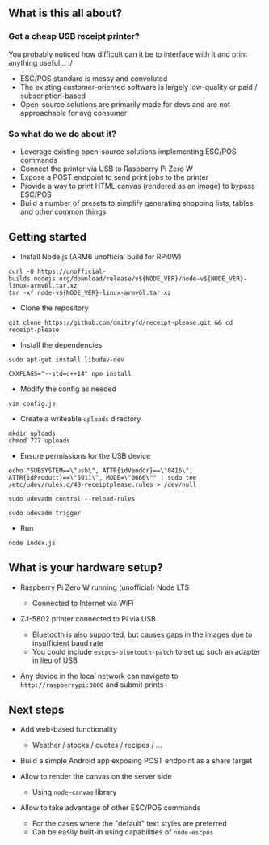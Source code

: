 ## What is this all about?

### Got a cheap USB receipt printer?

You probably noticed how difficult can it be to interface with it and print anything useful... :/

- ESC/POS standard is messy and convoluted
- The existing customer-oriented software is largely low-quality or paid / subscription-based
- Open-source solutions are primarily made for devs and are not approachable for avg consumer

### So what do we do about it?

- Leverage existing open-source solutions implementing ESC/POS commands
- Connect the printer via USB to Raspberry Pi Zero W
- Expose a POST endpoint to send print jobs to the printer
- Provide a way to print HTML canvas (rendered as an image) to bypass ESC/POS
- Build a number of presets to simplify generating shopping lists, tables and other common things

## Getting started

- Install Node.js (ARM6 unofficial build for RPi0W)
```
curl -O https://unofficial-builds.nodejs.org/download/release/v${NODE_VER}/node-v${NODE_VER}-linux-armv6l.tar.xz
tar -xf node-v${NODE_VER}-linux-armv6l.tar.xz
```

- Clone the repository
```
git clone https://github.com/dmitryfd/receipt-please.git && cd receipt-please
```

- Install the dependencies
```
sudo apt-get install libudev-dev
```
```
CXXFLAGS="--std=c++14" npm install
```

- Modify the config as needed
```
vim config.js
```

- Create a writeable `uploads` directory
```
mkdir uploads
chmod 777 uploads
```

- Ensure permissions for the USB device
```
echo "SUBSYSTEM==\"usb\", ATTR{idVendor}==\"0416\", ATTR{idProduct}==\"5011\", MODE=\"0666\"" | sudo tee /etc/udev/rules.d/40-receiptplease.rules > /dev/null
```
```
sudo udevadm control --reload-rules
```
```
sudo udevadm trigger
```

- Run
```
node index.js
```

## What is your hardware setup?

* Raspberry Pi Zero W running (unofficial) Node LTS
  - Connected to Internet via WiFi

* ZJ-5802 printer connected to Pi via USB
  - Bluetooth is also supported, but causes gaps in the images due to insufficient baud rate
  - You could include `escpos-bluetooth-patch` to set up such an adapter in lieu of USB
  
* Any device in the local network can navigate to `http://raspberrypi:3000` and submit prints
  
## Next steps

* Add web-based functionality
   - Weather / stocks / quotes / recipes / ...
   
* Build a simple Android app exposing POST endpoint as a share target

* Allow to render the canvas on the server side
   - Using `node-canvas` library
   
* Allow to take advantage of other ESC/POS commands
   - For the cases where the "default" text styles are preferred
   - Can be easily built-in using capabilities of `node-escpos`
